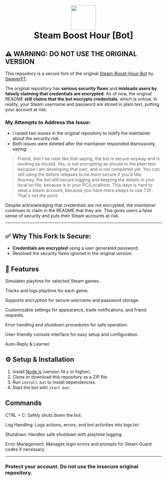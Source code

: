 <h1 align="center">
  <img src="http://i.imgur.com/tq28TqF.png" height="80" width="80" />
  <br/>
  Steam Boost Hour [Bot]
</h1>

## ⚠️ WARNING: DO NOT USE THE ORIGINAL VERSION

This repository is a secure fork of the original [Steam-Boost-Hour-Bot](https://github.com/SwayerPT/Steam-Boost-Hour-Bot) by [SwayerPT](https://github.com/SwayerPT).  

The original repository has **serious security flaws** and **misleads users by falsely claiming that credentials are encrypted**. As of now, the original README **still claims that the bot encrypts credentials**, which is untrue. In reality, your Steam username and password are stored in plain text, putting your account at risk.

### My Attempts to Address the Issue:
- I raised two issues in the original repository to notify the maintainer about the security risk.
- Both issues were deleted after the maintainer responded dismissively, saying:

> Friend, don't be rube like that saying, the bot is secure anyway and is working as should. Yes, is not encrypting as should to the plain text because I am developing that part, and is not completed yet. You can still using the before releases to be more secure if you'd like.  
> Anyway, the bot still secure logging and keeping the details in your local txt file, because is in your PC/Localhost. This days is hard to steal a steam account, because you have more aways to use T2F.  
> That's not the point.

Despite acknowledging that credentials are not encrypted, the maintainer continues to claim in the README that they are. This gives users a false sense of security and puts their Steam accounts at risk.

---

## ✅ Why This Fork Is Secure:
- **Credentials are encrypted** using a user generated password.
- Resolved the security flaws ignored in the original version.

## 🎯 Features
<p>Simulates playtime for selected Steam games.</p>
<p>Tracks and logs playtime for each game.</p>
<p>Supports encryption for secure username and password storage.</p>
<p>Customizable settings for appearance, trade notifications, and friend requests.</p>
<p>Error handling and shutdown procedures for safe operation.</p>
<p>User-friendly console interface for easy setup and configuration.</p>
<p>Auto-Reply & Learner.</p>

## ⚙️ Setup & Installation
1. Install [Node.js](https://nodejs.org/) (version 14.x or higher).
2. Clone or download this repository as a ZIP file.
3. Run `install.bat` to install dependencies.
4. Start the bot with `start.bat`.

## Commands
<p>CTRL + C: Safely shuts down the bot.</p>
<p>Log Handling: Logs actions, errors, and bot activities into logs.txt.</p>
<p>Shutdown: Handles safe shutdown with playtime logging.</p>
<p>Error Management: Manages login errors and prompts for Steam Guard codes if necessary.</p>

---

### **Protect your account. Do not use the insecure original repository.**
